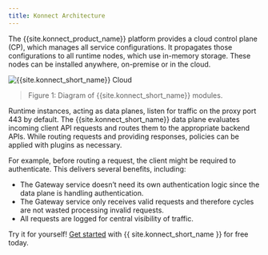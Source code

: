 ```yaml
---
title: Konnect Architecture
---
```


The {{site.konnect_product_name}} platform provides a cloud control plane (CP),
which manages all service configurations. It propagates those configurations to
all runtime nodes, which use in-memory storage. These nodes can be installed
anywhere, on-premise or in the cloud.

![{{site.konnect_short_name}} Cloud](/assets/images/docs/konnect/konnect-intro.png)

> Figure 1: Diagram of {{site.konnect_short_name}} modules.

Runtime instances, acting as data planes, listen for traffic on the proxy port 443
by default. The {{site.konnect_short_name}} data plane evaluates
incoming client API requests and routes them to the appropriate backend APIs.
While routing requests and providing responses, policies can be applied with
plugins as necessary.

For example, before routing a request, the client might be required to
authenticate. This delivers several benefits, including:

* The Gateway service doesn’t need its own authentication logic since the data plane is
handling authentication.
* The Gateway service only receives valid requests and therefore cycles are not wasted
processing invalid requests.
* All requests are logged for central visibility of traffic.


Try it for yourself! [Get started](https://cloud.konghq.com/quick-start) with {{ site.konnect_short_name }} for free today.